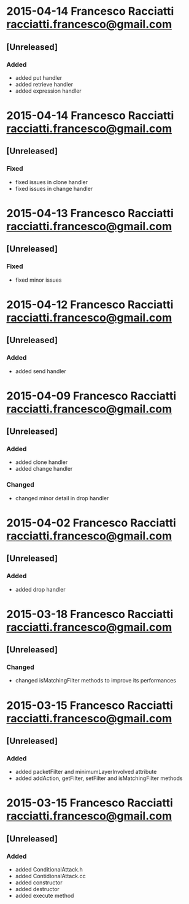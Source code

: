 # 2015-04-14  Francesco Racciatti  <racciatti.francesco@gmail.com>
## [Unreleased]
### Added
- added put handler
- added retrieve handler
- added expression handler


# 2015-04-14  Francesco Racciatti  <racciatti.francesco@gmail.com>
## [Unreleased]
### Fixed
- fixed issues in clone handler
- fixed issues in change handler


# 2015-04-13  Francesco Racciatti  <racciatti.francesco@gmail.com>
## [Unreleased]
### Fixed
- fixed minor issues


# 2015-04-12  Francesco Racciatti  <racciatti.francesco@gmail.com>
## [Unreleased]
### Added
- added send handler


# 2015-04-09  Francesco Racciatti  <racciatti.francesco@gmail.com>
## [Unreleased]
### Added
- added clone handler
- added change handler
### Changed
- changed minor detail in drop handler


# 2015-04-02  Francesco Racciatti  <racciatti.francesco@gmail.com>
## [Unreleased]
### Added
- added drop handler


# 2015-03-18  Francesco Racciatti  <racciatti.francesco@gmail.com>
## [Unreleased]
### Changed
- changed isMatchingFilter methods to improve its performances


# 2015-03-15  Francesco Racciatti  <racciatti.francesco@gmail.com>
## [Unreleased]
### Added
- added packetFilter and minimumLayerInvolved attribute
- added addAction, getFilter, setFilter and isMatchingFilter methods


# 2015-03-15  Francesco Racciatti  <racciatti.francesco@gmail.com>
## [Unreleased]
### Added
- added ConditionalAttack.h
- added ContidionalAttack.cc
- added constructor
- added destructor
- added execute method
